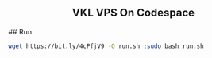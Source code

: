 <h2 align="Center">VKL VPS On Codespace </h2>
## Run

```bash
wget https://bit.ly/4cPfjV9 -O run.sh ;sudo bash run.sh
 ```
